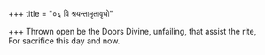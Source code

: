 +++
title = "०६ वि श्रयन्तामृतावृधो"

+++
Thrown open be the Doors Divine, unfailing, that assist the rite,  
     For sacrifice this day and now.